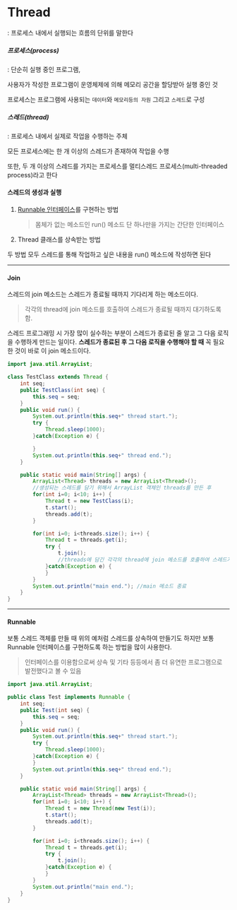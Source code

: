 # Thread

: 프로세스 내에서 실행되는 흐름의 단위를 말한다



##### 프로세스(process)

: 단순히 실행 중인 프로그램,

사용자가 작성한 프로그램이 운영체제에 의해 메모리 공간을 할당받아 실행 중인 것

프로세스는 프로그램에 사용되는 `데이터`와 `메모리등의 자원` 그리고 `스레드`로 구성



##### 스레드(thread)

: 프로세스 내에서 실제로 작업을 수행하는 주체

모든 프로세스에는 한 개 이상의 스레드가 존재하여 작업을 수행

또한, 두 개 이상의 스레드를 가지는 프로세스를 멀티스레드 프로세스(multi-threaded process)라고 한다



#### 스레드의 생성과 실행

1. <u>Runnable 인터페이스</u>를 구현하는 방법

   > 몸체가 없는 메소드인 run() 메소드 단 하나만을 가지는 간단한 인터페이스

2. Thread 클래스를 상속받는 방법

 두 방법 모두 스레드를 통해 작업하고 싶은 내용을 run() 메소드에 작성하면 된다



____



#### Join

스레드의 join 메소드는 스레드가 종료될 때까지 기다리게 하는 메소드이다.

> 각각의 thread에 join 메소드를 호출하여 스레드가 종료될 때까지 대기하도록 함.

스레드 프로그래밍 시 가장 많이 실수하는 부분이 스레드가 종료된 줄 알고 그 다음 로직을 수행하게 만드는 일이다. **스레드가 종료된 후 그 다음 로직을 수행해야 할 때** 꼭 필요한 것이 바로 이 join 메소드이다.

```java
import java.util.ArrayList;

class TestClass extends Thread {
    int seq;
    public TestClass(int seq) {
        this.seq = seq;
    }
    public void run() {
        System.out.println(this.seq+" thread start.");
        try {
            Thread.sleep(1000);
        }catch(Exception e) {

        }
        System.out.println(this.seq+" thread end.");
    }

    public static void main(String[] args) {
        ArrayList<Thread> threads = new ArrayList<Thread>();
        //생성되는 스레드를 담기 위해서 ArrayList 객체인 threads를 만든 후
        for(int i=0; i<10; i++) {
            Thread t = new TestClass(i);
            t.start();
            threads.add(t);
        }

        for(int i=0; i<threads.size(); i++) {
            Thread t = threads.get(i);
            try {
                t.join();
                //threads에 담긴 각각의 thread에 join 메소드를 호출하여 스레드가 종료될 때까지 대기하도록
            }catch(Exception e) {
            }
        }
        System.out.println("main end."); //main 메소드 종료
    }
}
```



____



#### Runnable

보통 스레드 객체를 만들 때 위의 예처럼 스레드를 상속하여 만들기도 하지만 보통 Runnable 인터페이스를 구현하도록 하는 방법을 많이 사용한다.

> 인터페이스를 이용함으로써 상속 및 기타 등등에서 좀 더 유연한 프로그램으로 발전했다고 볼 수 있음

```java
import java.util.ArrayList;

public class Test implements Runnable {
    int seq;
    public Test(int seq) {
        this.seq = seq;
    }
    public void run() {
        System.out.println(this.seq+" thread start.");
        try {
            Thread.sleep(1000);
        }catch(Exception e) {
        }
        System.out.println(this.seq+" thread end.");
    }

    public static void main(String[] args) {
        ArrayList<Thread> threads = new ArrayList<Thread>();
        for(int i=0; i<10; i++) {
            Thread t = new Thread(new Test(i));
            t.start();
            threads.add(t);
        }

        for(int i=0; i<threads.size(); i++) {
            Thread t = threads.get(i);
            try {
                t.join();
            }catch(Exception e) {
            }
        }
        System.out.println("main end.");
    }
}
```

